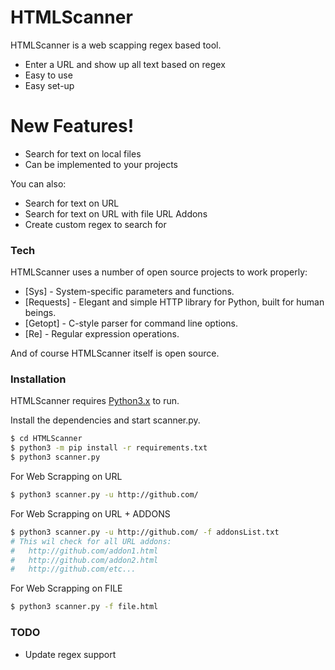 # HTMLScanner


HTMLScanner is a web scapping regex based tool.

  - Enter a URL and show up all text based on regex
  - Easy to use
  - Easy set-up

# New Features!

  - Search for text on local files
  - Can be implemented to your projects


You can also:
  - Search for text on URL
  - Search for text on URL with file URL Addons
  - Create custom regex to search for

### Tech

HTMLScanner uses a number of open source projects to work properly:

* [Sys] - System-specific parameters and functions.
* [Requests] - Elegant and simple HTTP library for Python, built for human beings.
* [Getopt] - C-style parser for command line options.
* [Re] - Regular expression operations.

And of course HTMLScanner itself is open source.

### Installation

HTMLScanner requires [Python3.x](https://www.python.org/downloads/) to run.

Install the dependencies and start scanner.py.

```sh
$ cd HTMLScanner
$ python3 -m pip install -r requirements.txt
$ python3 scanner.py
```

For Web Scrapping on URL

```sh
$ python3 scanner.py -u http://github.com/
```

For Web Scrapping on URL + ADDONS

```sh
$ python3 scanner.py -u http://github.com/ -f addonsList.txt
# This wil check for all URL addons:
#   http://github.com/addon1.html
#   http://github.com/addon2.html
#   http://github.com/etc...
```

For Web Scrapping on FILE

```sh
$ python3 scanner.py -f file.html
```

### TODO

 - Update regex support

